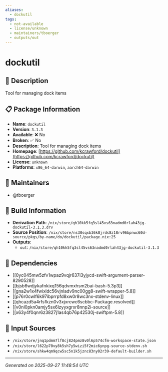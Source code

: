 ```yaml
---
aliases:
  - dockutil
tags:
  - not-available
  - license/unknown
  - maintainers/tboerger
  - outputs/out
---
```


# dockutil

## 📝 Description

Tool for managing dock items

## 📋 Package Information

- **Name**: `dockutil`
- **Version**: `3.1.3`
- **Available**: ❌ No
- **Broken**: ✅ No
- **Description**: Tool for managing dock items
- **Homepage**: [https://github.com/kcrawford/dockutil](https://github.com/kcrawford/dockutil)
- **License**: `unknown`
- **Platforms**: `x86_64-darwin`, `aarch64-darwin`
## 👥 Maintainers

- @tboerger


## 🔧 Build Information

- **Derivation Path**: `/nix/store/qh10kk5fq3sl45vs63nadmd0rlah43jg-dockutil-3.1.3.drv`
- **Source Position**: `/nix/store/ns30sqxb36k8jrds8z18rv96bpnwc60d-source/pkgs/by-name/do/dockutil/package.nix:25`
- **Outputs**:
  - `out`:  `/nix/store/qh10kk5fq3sl45vs63nadmd0rlah43jg-dockutil-3.1.3`

## 🔗 Dependencies

- [[0yc045mw5zfv1wpaz9vqjr637i3yjycd-swift-argument-parser-8290528]]
- [[bjsb6wdjykafnkixq156qdvmxhsm2bai-bash-5.3p3]]
- [[gna2w1x4fwixldc56vjnladv9nc00gg8-swift-wrapper-5.8]]
- [[p76r0cwlf6k97ibprrpfd8xw0r8wc3nx-stdenv-linux]]
- [[qhcazd5a4rfsfkzn0v3xjxrcwc6scbbc-Package.resolved]]
- [[v0nl0pkn0amjy5sx6lzyyxgrxr8nnp2i-source]]
- [[x63y4f0qnr6z3827j1as4qb76p42530j-swiftpm-5.8]]

## 📁 Input Sources

- `/nix/store/jnq1pdmm7lf8cj824pmz8v0l6p574cfm-workspace-state.json`
- `/nix/store/l622p70vy8k5sh7y5wizi5f2mic6ynpg-source-stdenv.sh`
- `/nix/store/shkw4qm9qcw5sc5n1k5jznc83ny02r39-default-builder.sh`

---
*Generated on 2025-09-27 11:48:54 UTC*
